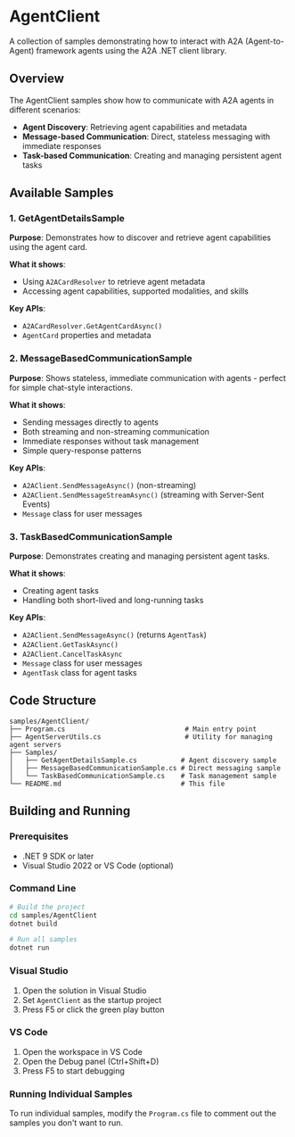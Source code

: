 ﻿# AgentClient

A collection of samples demonstrating how to interact with A2A (Agent-to-Agent) framework agents using the A2A .NET client library.

## Overview

The AgentClient samples show how to communicate with A2A agents in different scenarios:

- **Agent Discovery**: Retrieving agent capabilities and metadata
- **Message-based Communication**: Direct, stateless messaging with immediate responses  
- **Task-based Communication**: Creating and managing persistent agent tasks

## Available Samples

### 1. GetAgentDetailsSample

**Purpose**: Demonstrates how to discover and retrieve agent capabilities using the agent card.

**What it shows**:
- Using `A2ACardResolver` to retrieve agent metadata
- Accessing agent capabilities, supported modalities, and skills

**Key APIs**:
- `A2ACardResolver.GetAgentCardAsync()`
- `AgentCard` properties and metadata

### 2. MessageBasedCommunicationSample

**Purpose**: Shows stateless, immediate communication with agents - perfect for simple chat-style interactions.

**What it shows**:
- Sending messages directly to agents
- Both streaming and non-streaming communication
- Immediate responses without task management
- Simple query-response patterns

**Key APIs**:
- `A2AClient.SendMessageAsync()` (non-streaming)
- `A2AClient.SendMessageStreamAsync()` (streaming with Server-Sent Events)
- `Message` class for user messages

### 3. TaskBasedCommunicationSample

**Purpose**: Demonstrates creating and managing persistent agent tasks.

**What it shows**:
- Creating agent tasks
- Handling both short-lived and long-running tasks

**Key APIs**:
- `A2AClient.SendMessageAsync()` (returns `AgentTask`)
- `A2AClient.GetTaskAsync()`
- `A2AClient.CancelTaskAsync`
- `Message` class for user messages
- `AgentTask` class for agent tasks

## Code Structure

```
samples/AgentClient/
├── Program.cs                              # Main entry point
├── AgentServerUtils.cs                     # Utility for managing agent servers
├── Samples/
│   ├── GetAgentDetailsSample.cs           # Agent discovery sample
│   ├── MessageBasedCommunicationSample.cs # Direct messaging sample
│   └── TaskBasedCommunicationSample.cs    # Task management sample
└── README.md                              # This file
```

## Building and Running

### Prerequisites

- .NET 9 SDK or later
- Visual Studio 2022 or VS Code (optional)

### Command Line

```bash
# Build the project
cd samples/AgentClient
dotnet build

# Run all samples
dotnet run
```

### Visual Studio

1. Open the solution in Visual Studio
2. Set `AgentClient` as the startup project
3. Press F5 or click the green play button

### VS Code

1. Open the workspace in VS Code
2. Open the Debug panel (Ctrl+Shift+D)
3. Press F5 to start debugging

### Running Individual Samples

To run individual samples, modify the `Program.cs` file to comment out the samples you don't want to run.